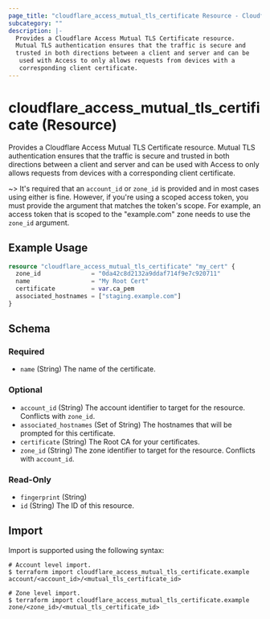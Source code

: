 ```yaml
---
page_title: "cloudflare_access_mutual_tls_certificate Resource - Cloudflare"
subcategory: ""
description: |-
  Provides a Cloudflare Access Mutual TLS Certificate resource.
  Mutual TLS authentication ensures that the traffic is secure and
  trusted in both directions between a client and server and can be
   used with Access to only allows requests from devices with a
   corresponding client certificate.
---
```


# cloudflare_access_mutual_tls_certificate (Resource)

Provides a Cloudflare Access Mutual TLS Certificate resource.
Mutual TLS authentication ensures that the traffic is secure and
trusted in both directions between a client and server and can be
 used with Access to only allows requests from devices with a
 corresponding client certificate.

~> It's required that an `account_id` or `zone_id` is provided and in
   most cases using either is fine. However, if you're using a scoped
   access token, you must provide the argument that matches the token's
   scope. For example, an access token that is scoped to the "example.com"
   zone needs to use the `zone_id` argument.

## Example Usage

```terraform
resource "cloudflare_access_mutual_tls_certificate" "my_cert" {
  zone_id              = "0da42c8d2132a9ddaf714f9e7c920711"
  name                 = "My Root Cert"
  certificate          = var.ca_pem
  associated_hostnames = ["staging.example.com"]
}
```
<!-- schema generated by tfplugindocs -->
## Schema

### Required

- `name` (String) The name of the certificate.

### Optional

- `account_id` (String) The account identifier to target for the resource. Conflicts with `zone_id`.
- `associated_hostnames` (Set of String) The hostnames that will be prompted for this certificate.
- `certificate` (String) The Root CA for your certificates.
- `zone_id` (String) The zone identifier to target for the resource. Conflicts with `account_id`.

### Read-Only

- `fingerprint` (String)
- `id` (String) The ID of this resource.

## Import

Import is supported using the following syntax:

```shell
# Account level import.
$ terraform import cloudflare_access_mutual_tls_certificate.example account/<account_id>/<mutual_tls_certificate_id>

# Zone level import.
$ terraform import cloudflare_access_mutual_tls_certificate.example zone/<zone_id>/<mutual_tls_certificate_id>
```
